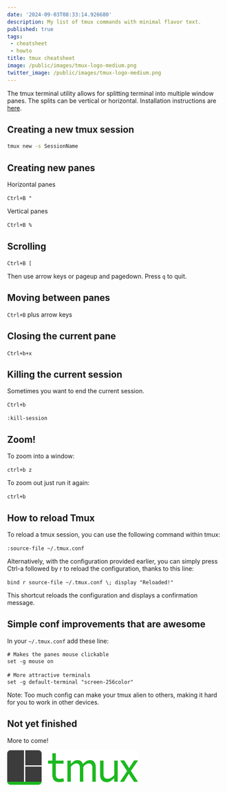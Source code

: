```yaml
---
date: '2024-09-03T08:33:14.926680'
description: My list of tmux commands with minimal flavor text.
published: true
tags:
 - cheatsheet
 - howto
title: tmux cheatsheet
image: /public/images/tmux-logo-medium.png
twitter_image: /public/images/tmux-logo-medium.png
---
```


The tmux terminal utility allows for splitting terminal into multiple window panes. The splits can be vertical or horizontal. Installation instructions are [here](https://github.com/tmux/tmux/wiki/Installing).

## Creating a new tmux session

```bash
tmux new -s SessionName
```

## Creating new panes

Horizontal panes


`Ctrl+B "` 


Vertical panes


`Ctrl+B %`


## Scrolling

`Ctrl+B [`

Then use arrow keys or pageup and pagedown. Press `q` to quit.


## Moving between panes


`Ctrl+B` plus arrow keys

## Closing the current pane

`Ctrl+b+x`

## Killing the current session

Sometimes you want to end the current session.

`Ctrl+b`

`:kill-session`

## Zoom!

To zoom into a window:

`ctrl+b z`

To zoom out just run it again:

`ctrl+b `

## How to reload Tmux

To reload a tmux session, you can use the following command within tmux:

`:source-file ~/.tmux.conf`

Alternatively, with the configuration provided earlier, you can simply press Ctrl-a followed by r to reload the configuration, thanks to this line:

`bind r source-file ~/.tmux.conf \; display "Reloaded!"`

This shortcut reloads the configuration and displays a confirmation message.

## Simple conf improvements that are awesome

In your `~/.tmux.conf` add these line:

```
# Makes the panes mouse clickable
set -g mouse on

# More attractive terminals
set -g default-terminal "screen-256color"
```

Note: Too much config can make your tmux alien to others, making it hard for you to work in other devices. 

## Not yet finished

More to come!

![](/public/images/tmux-logo-medium.png)
